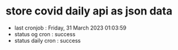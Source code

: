 # store covid daily api as json data

- last cronjob : Friday, 31 March 2023 01:03:59
- status og cron : success
- status daily cron : success
      
      